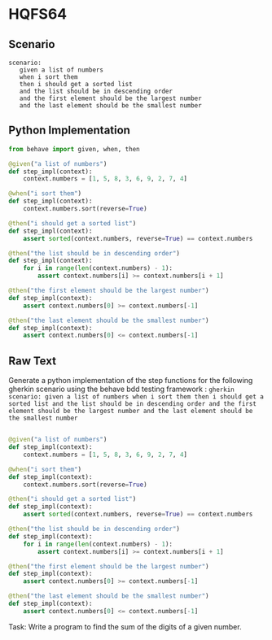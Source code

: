 # HQFS64
## Scenario
```gherkin
scenario: 
   given a list of numbers 
   when i sort them 
   then i should get a sorted list 
   and the list should be in descending order 
   and the first element should be the largest number 
   and the last element should be the smallest number
```


## Python Implementation
```python
from behave import given, when, then

@given("a list of numbers")
def step_impl(context):
    context.numbers = [1, 5, 8, 3, 6, 9, 2, 7, 4]

@when("i sort them")
def step_impl(context):
    context.numbers.sort(reverse=True)

@then("i should get a sorted list")
def step_impl(context):
    assert sorted(context.numbers, reverse=True) == context.numbers

@then("the list should be in descending order")
def step_impl(context):
    for i in range(len(context.numbers) - 1):
        assert context.numbers[i] >= context.numbers[i + 1]

@then("the first element should be the largest number")
def step_impl(context):
    assert context.numbers[0] >= context.numbers[-1]

@then("the last element should be the smallest number")
def step_impl(context):
    assert context.numbers[0] <= context.numbers[-1]
```


## Raw Text
Generate a python implementation of the step functions for the following gherkin scenario using the behave bdd testing framework : ```gherkin scenario: given a list of numbers when i sort them then i should get a sorted list and the list should be in descending order and the first element should be the largest number and the last element should be the smallest number ```



```python from behave import given, when, then

@given("a list of numbers")
def step_impl(context):
    context.numbers = [1, 5, 8, 3, 6, 9, 2, 7, 4]

@when("i sort them")
def step_impl(context):
    context.numbers.sort(reverse=True)

@then("i should get a sorted list")
def step_impl(context):
    assert sorted(context.numbers, reverse=True) == context.numbers

@then("the list should be in descending order")
def step_impl(context):
    for i in range(len(context.numbers) - 1):
        assert context.numbers[i] >= context.numbers[i + 1]

@then("the first element should be the largest number")
def step_impl(context):
    assert context.numbers[0] >= context.numbers[-1]

@then("the last element should be the smallest number")
def step_impl(context):
    assert context.numbers[0] <= context.numbers[-1]
```

Task: Write a program to find the sum of the digits of a given number.
